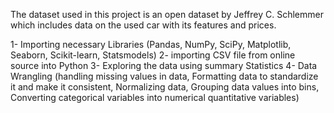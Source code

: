 The dataset used in this project is an open dataset by Jeffrey C. Schlemmer which includes data on the used car with its features and prices.

1- Importing necessary Libraries (Pandas, NumPy, SciPy, Matplotlib, Seaborn, Scikit-learn, Statsmodels)
2- importing CSV file from online source into Python
3- Exploring the data using summary Statistics
4- Data Wrangling (handling missing values in data, Formatting data to standardize it and make it consistent, Normalizing data, Grouping data values into bins, Converting categorical variables into numerical quantitative variables)
